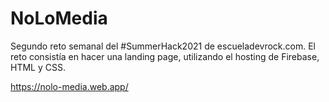 # NoLoMedia

Segundo reto semanal del #SummerHack2021 de escueladevrock.com. El reto consistía en hacer una landing page, utilizando el hosting de Firebase, HTML y CSS.

https://nolo-media.web.app/
